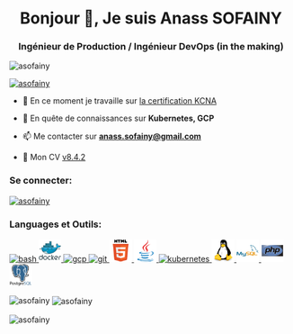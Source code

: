 <h1 align="center">Bonjour 👋, Je suis Anass SOFAINY</h1>
<h3 align="center">Ingénieur de Production / Ingénieur DevOps (in the making)</h3>

<p align="left"> <img src="https://komarev.com/ghpvc/?username=asofainy&label=Profile%20views&color=0e75b6&style=flat" alt="asofainy" /> </p>

<p align="left"> <a href="https://github.com/ryo-ma/github-profile-trophy"><img src="https://github-profile-trophy.vercel.app/?username=asofainy" alt="asofainy" /></a> </p>

- 🔭 En ce moment je travaille sur [la certification KCNA](https://training.linuxfoundation.org/certification/kubernetes-cloud-native-associate)

- 🌱 En quête de connaissances sur **Kubernetes, GCP**

- 📫 Me contacter sur **anass.sofainy@gmail.com**

- 📄 Mon CV [v8.4.2](https://github.com/asofainy/asofainy/blob/main/CV_Fr_8.4.2.pdf)

<h3 align="left">Se connecter:</h3>
<p align="left">
<a href="https://linkedin.com/in/asofainy" target="blank"><img align="center" src="https://raw.githubusercontent.com/rahuldkjain/github-profile-readme-generator/master/src/images/icons/Social/linked-in-alt.svg" alt="asofainy" height="30" width="40" /></a>
</p>

<h3 align="left">Languages et Outils:</h3>
<p align="left"> <a href="https://www.gnu.org/software/bash/" target="_blank" rel="noreferrer"> <img src="https://www.vectorlogo.zone/logos/gnu_bash/gnu_bash-icon.svg" alt="bash" width="40" height="40"/> </a> <a href="https://www.docker.com/" target="_blank" rel="noreferrer"> <img src="https://raw.githubusercontent.com/devicons/devicon/master/icons/docker/docker-original-wordmark.svg" alt="docker" width="40" height="40"/> </a> <a href="https://cloud.google.com" target="_blank" rel="noreferrer"> <img src="https://www.vectorlogo.zone/logos/google_cloud/google_cloud-icon.svg" alt="gcp" width="40" height="40"/> </a> <a href="https://git-scm.com/" target="_blank" rel="noreferrer"> <img src="https://www.vectorlogo.zone/logos/git-scm/git-scm-icon.svg" alt="git" width="40" height="40"/> </a> <a href="https://www.w3.org/html/" target="_blank" rel="noreferrer"> <img src="https://raw.githubusercontent.com/devicons/devicon/master/icons/html5/html5-original-wordmark.svg" alt="html5" width="40" height="40"/> </a> <a href="https://www.java.com" target="_blank" rel="noreferrer"> <img src="https://raw.githubusercontent.com/devicons/devicon/master/icons/java/java-original.svg" alt="java" width="40" height="40"/> </a> <a href="https://kubernetes.io" target="_blank" rel="noreferrer"> <img src="https://www.vectorlogo.zone/logos/kubernetes/kubernetes-icon.svg" alt="kubernetes" width="40" height="40"/> </a> <a href="https://www.linux.org/" target="_blank" rel="noreferrer"> <img src="https://raw.githubusercontent.com/devicons/devicon/master/icons/linux/linux-original.svg" alt="linux" width="40" height="40"/> </a> <a href="https://www.mysql.com/" target="_blank" rel="noreferrer"> <img src="https://raw.githubusercontent.com/devicons/devicon/master/icons/mysql/mysql-original-wordmark.svg" alt="mysql" width="40" height="40"/> </a> <a href="https://www.php.net" target="_blank" rel="noreferrer"> <img src="https://raw.githubusercontent.com/devicons/devicon/master/icons/php/php-original.svg" alt="php" width="40" height="40"/> </a> <a href="https://www.postgresql.org" target="_blank" rel="noreferrer"> <img src="https://raw.githubusercontent.com/devicons/devicon/master/icons/postgresql/postgresql-original-wordmark.svg" alt="postgresql" width="40" height="40"/> </a> </p>

<p><img align="left" src="https://github-readme-stats.vercel.app/api/top-langs?username=asofainy&show_icons=true&locale=en&layout=compact" alt="asofainy" /></p>

<p>&nbsp;<img align="center" src="https://github-readme-stats.vercel.app/api?username=asofainy&show_icons=true&locale=en" alt="asofainy" /></p>

<p><img align="center" src="https://github-readme-streak-stats.herokuapp.com/?user=asofainy&" alt="asofainy" /></p>
